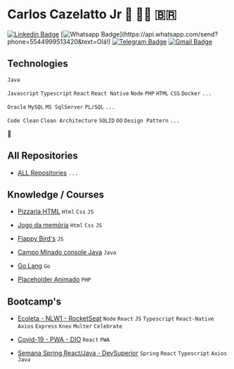  # Carlos Cazelatto Jr :rocket: 🤘🏻 🇧🇷

[![Linkedin Badge](https://img.shields.io/badge/-LinkedIn-blue?style=flat-square&logo=Linkedin&logoColor=white&link=https://www.linkedin.com/in/carloscazelattojr/)](https://www.linkedin.com/in/carloscazelattojr/)
[![Whatsapp Badge](https://img.shields.io/badge/-Whatsapp-4CA143?style=flat-square&labelColor=4CA143&logo=whatsapp&logoColor=white&link=https://api.whatsapp.com/send?phone=5544999513420&text=Olá!)](https://api.whatsapp.com/send?phone=5544999513420&text=Olá!)
[![Telegram Badge](https://img.shields.io/badge/-Telegram-1ca0f1?style=flat-square&labelColor=1ca0f1&logo=telegram&logoColor=white&link=https://t.me/carlosjunior)](https://t.me/carlosjunior)
[![Gmail Badge](https://img.shields.io/badge/-Gmail-c14438?style=flat-square&logo=Gmail&logoColor=white&link=mailto:carlosjunior1983@gmail.com)](mailto:carlosjunior1983@gmail.com)

## Technologies
`Java`

`Javascript` `Typescript` `React` `React Native` `Node` `PHP` `HTML` `CSS` `Docker` `...`

`Oracle` `MySQL` `MS SqlServer` `PL/SQL` `...`

`Code Clean` `Clean Architecture` `SOLID` `OO` `Design Pattern` `...`

:fist_oncoming:


## All Repositories
- [ALL Repositories](https://github.com/carlosjunior1983?tab=repositories) `...`


## Knowledge / Courses

- [Pizzaria HTML](https://github.com/carlosjunior1983/pizzaria-html) `Html` `Css` `JS`

- [Jogo da memória](https://github.com/carlosjunior1983/jogo-memoria-js) `Html` `Css` `JS`

- [Flappy Bird's](https://github.com/carlosjunior1983/Flappy-Bird-JS) `JS`

- [Campo Minado console Java](https://github.com/carlosjunior1983/campo-minado-java) `Java`

- [Go Lang](https://github.com/carlosjunior1983/GoLang) `Go`

- [Placeholder Animado](https://github.com/carlosjunior1983/placeholder_animado) `PHP` 


## Bootcamp's 

- [Ecoleta - NLW1 - RocketSeat](https://github.com/carlosjunior1983/Ecoleta) `Node` `React` `JS` `Typescript` `React-Native` `Axios` `Express` `Knex` `Multer` `Celebrate`

- [Covid-19 - PWA - DIO](https://github.com/carlosjunior1983/covid19-pwa-react) `React` `PWA`

- [Semana Spring React/Java - DevSuperior](https://github.com/carlosjunior1983/projeto-sds3-java) `Spring` `React` `Typescript` `Axios` `Java`





